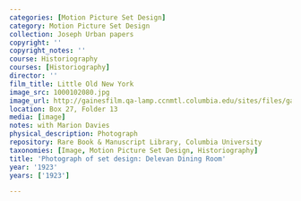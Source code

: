 ```yaml
---
categories: [Motion Picture Set Design]
category: Motion Picture Set Design
collection: Joseph Urban papers
copyright: ''
copyright_notes: ''
course: Historiography
courses: [Historiography]
director: ''
film_title: Little Old New York
image_src: 1000102080.jpg
image_url: http://gainesfilm.qa-lamp.ccnmtl.columbia.edu/sites/files/gainesfilm/images/1000102080.jpg
location: Box 27, Folder 13
media: [image]
notes: with Marion Davies
physical_description: Photograph
repository: Rare Book & Manuscript Library, Columbia University
taxonomies: [Image, Motion Picture Set Design, Historiography]
title: 'Photograph of set design: Delevan Dining Room'
year: '1923'
years: ['1923']

---
```

